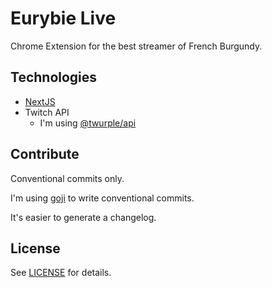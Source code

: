 # Eurybie Live

Chrome Extension for the best streamer of French Burgundy.

## Technologies

- [NextJS](https://nextjs.org/)
- Twitch API
  - I'm using [@twurple/api](https://github.com/twurple/twurple)

## Contribute

Conventional commits only.

I'm using [goji](https://github.com/muandane/goji) to write conventional commits.

It's easier to generate a changelog.

## License

See [LICENSE](./LICENSE) for details.
